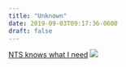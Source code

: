 ```yaml
---
title: "Unknown"
date: 2019-09-03T09:17:36-0600
draft: false
---
```


[NTS knows what I need](https://www.nts.live/shows/erased-tapes/episodes/erased-tapes-2nd-september-2019)
![](/images/2019/c06a31bc0a.jpg)
